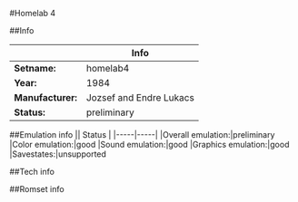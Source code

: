 #Homelab 4

##Info

||Info|
|-----|-----|
|**Setname:**|homelab4
|**Year:**|1984
|**Manufacturer:**|Jozsef and Endre Lukacs
|**Status:**|preliminary

##Emulation info
|| Status |
|-----|-----|
|Overall emulation:|preliminary
|Color emulation:|good
|Sound emulation:|good
|Graphics emulation:|good
|Savestates:|unsupported

##Tech info

##Romset info

<!--- START OF EDITED COMMENT DO NOT TOUCH TEXT ABOVE-->
